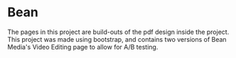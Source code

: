 # Bean

The pages in this project are build-outs of the pdf design inside the project. This project was made using bootstrap, and contains two versions of Bean Media's Video Editing page to allow for A/B testing.
